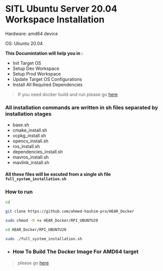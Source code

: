 # SITL Ubuntu Server 20.04 Workspace Installation


Hardware: amd64 device

OS: Ubuntu 20.04


**This Documintation will help you in :**


* Init Target OS
* Setup Dev Workspace
* Setup Prod Workspace
* Update Target OS Configurations
* Install All Required Dependencies

> If you need docker build and run please go [here](Docker_Running.md)


### All installation commands are written in sh files separated by installation stages

- base.sh
- cmake_install.sh
- vcpkg_install.sh
- opencv_install.sh
- ros_install.sh
- dependencies_install.sh
- mavros_install.sh
- mavlink_install.sh

#### All these files will be excuted from a single sh file `full_system_installation.sh`

### How to run

```bash
cd

git clone https://github.com/ahmed-hashim-pro/HEAR_Docker

sudo chmod -R +x HEAR_Docker/RPI_UBUNTU20

cd HEAR_Docker/RPI_UBUNTU20

sudo ./full_system_installation.sh


```



- ### How To Build The Docker Image For AMD64 target
> please go [here](Docker_Running.md)
